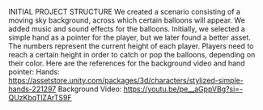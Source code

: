 INITIAL PROJECT STRUCTURE
We created a scenario consisting of a moving sky background, across which certain balloons will appear. 
We added music and sound effects for the balloons. Initially, we selected a simple hand as a pointer for the player, but we later found a better asset. 
The numbers represent the current height of each player. Players need to reach a certain height in order to catch or pop the balloons, depending on their color.
Here are the references for the background video and hand pointer:
Hands: https://assetstore.unity.com/packages/3d/characters/stylized-simple-hands-221297
Background Video: https://youtu.be/pe__aGppVBg?si=-QUzKbqTlZArTS9F
